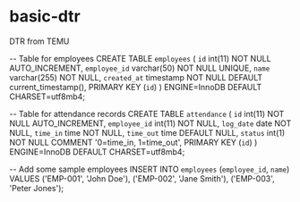 # basic-dtr
DTR from TEMU


-- Table for employees
CREATE TABLE `employees` (
  `id` int(11) NOT NULL AUTO_INCREMENT,
  `employee_id` varchar(50) NOT NULL UNIQUE,
  `name` varchar(255) NOT NULL,
  `created_at` timestamp NOT NULL DEFAULT current_timestamp(),
  PRIMARY KEY (`id`)
) ENGINE=InnoDB DEFAULT CHARSET=utf8mb4;

-- Table for attendance records
CREATE TABLE `attendance` (
  `id` int(11) NOT NULL AUTO_INCREMENT,
  `employee_id` int(11) NOT NULL,
  `log_date` date NOT NULL,
  `time_in` time NOT NULL,
  `time_out` time DEFAULT NULL,
  `status` int(1) NOT NULL COMMENT '0=time_in, 1=time_out',
  PRIMARY KEY (`id`)
) ENGINE=InnoDB DEFAULT CHARSET=utf8mb4;

-- Add some sample employees
INSERT INTO `employees` (`employee_id`, `name`) VALUES
('EMP-001', 'John Doe'),
('EMP-002', 'Jane Smith'),
('EMP-003', 'Peter Jones');
